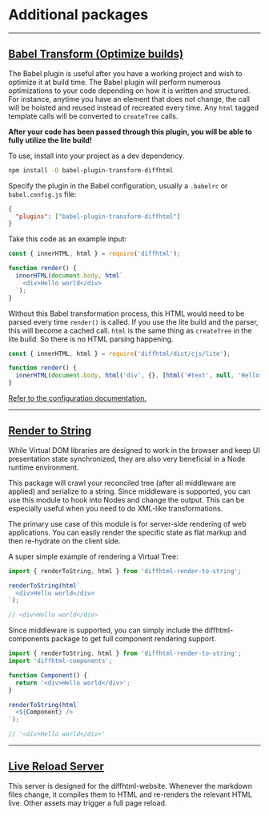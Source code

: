 # Additional packages

<a name="babel-transform"></a>

---

## <a href="#babel-transform">Babel Transform (Optimize builds)</a>

The Babel plugin is useful after you have a working project and wish to
optimize it at build time. The Babel plugin will perform numerous optimizations
to your code depending on how it is written and structured. For instance,
anytime you have an element that does not change, the call will be hoisted and
reused instead of recreated every time. Any `html` tagged template calls will
be converted to `createTree` calls.

**After your code has been passed through this plugin, you will be able to fully
utilize the lite build!**

To use, install into your project as a dev dependency.

``` sh
npm install -D babel-plugin-transform-diffhtml
```

Specify the plugin in the Babel configuration, usually a `.babelrc` or
`babel.config.js` file:

```json
{
  "plugins": ["babel-plugin-transform-diffhtml"]
}
```

Take this code as an example input:

```javascript
const { innerHTML, html } = require('diffhtml');

function render() {
  innerHTML(document.body, html`
    <div>Hello world</div>
  `);
}
```

Without this Babel transformation process, this HTML would need to be parsed
every time `render()` is called. If you use the lite build and the parser,
this will become a cached call. `html` is the same thing as `createTree` in the
lite build. So there is no HTML parsing happening.

```javascript
const { innerHTML, html } = require('diffhtml/dist/cjs/lite');

function render() {
  innerHTML(document.body, html('div', {}, [html('#text', null, 'Hello world')]));
}
```

[Refer to the configuration documentation.](https://github.com/tbranyen/diffhtml/tree/master/packages/babel-plugin-transform-diffhtml#-diffhtml-babel-transform-plugin)

<a name="render-to-string"></a>

---

## <a href="#render-to-string">Render to String</a>

While Virtual DOM libraries are designed to work in the browser and keep UI
presentation state synchronized, they are also very beneficial in a Node
runtime environment.

This package will crawl your reconciled tree (after all middleware are applied)
and serialize to a string. Since middleware is supported, you can use this
module to hook into Nodes and change the output. This can be especially useful
when you need to do XML-like transformations.

The primary use case of this module is for server-side rendering of web
applications. You can easily render the specific state as flat markup and then
re-hydrate on the client side.

A super simple example of rendering a Virtual Tree:

```javascript
import { renderToString, html } from 'diffhtml-render-to-string';

renderToString(html`
  <div>Hello world</div>
`);

// <div>Hello world</div>
```

Since middleware is supported, you can simply include the diffhtml-components
package to get full component rendering support.

```javascript
import { renderToString, html } from 'diffhtml-render-to-string';
import 'diffhtml-components';

function Component() {
  return '<div>Hello world</div>';
}

renderToString(html`
  <${Component} />
`);

// '<div>Hello world</div>'
```


<a name="live-reload-server"></a>

---


## <a href="#live-reload-server">Live Reload Server</a>

This server is designed for the diffhtml-website. Whenever the markdown files
change, it compiles them to HTML and re-renders the relevant HTML live. Other
assets may trigger a full page reload.
